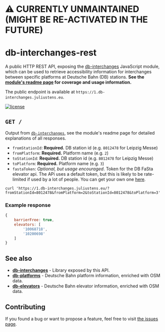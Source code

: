 # :warning: CURRENTLY UNMAINTAINED (MIGHT BE RE-ACTIVATED IN THE FUTURE)

# db-interchanges-rest

A public HTTP REST API, exposing the [db-interchanges](https://github.com/juliuste/db-interchanges.) JavaScript module, which can be used to retrieve accessibility information for interchanges between specific platforms at Deutsche Bahn (DB) stations. **See the [module's readme page](https://github.com/juliuste/db-interchanges) for coverage and usage information.**

The public endpoint is available at `https://1.db-interchanges.juliustens.eu`.

[![license](https://img.shields.io/github/license/juliuste/db-interchanges-rest.svg?style=flat)](LICENSE)

## `GET /`

Output from [`db-interchanges`](https://github.com/juliuste/db-interchanges), see the module's readme page for detailed explanations of all responses.

- `fromStationId`: **Required.** DB station id (e.g. `8012478` for Leipzig Messe)
- `fromPlatform`: **Required.** Platform name (e.g. `2`)
- `toStationId`: **Required.** DB station id (e.g. `8012478` for Leipzig Messe)
- `toPlatform`: **Required.** Platform name (e.g. `3`)
- `fastaToken`: *Optional, but usage encouraged*. Token for the DB FaSta elevator api. The APi uses a default token, but this is likely to be rate-limited if used by a lot of people. You can get your own one [here](https://developer.deutschebahn.com/store/apis/info?name=FaSta-Station_Facilities_Status&version=v2&provider=DBOpenData).

```shell
curl 'https://1.db-interchanges.juliustens.eu/?fromStationId=8012478&fromPlatform=2&toStationId=8012478&toPlatform=3'
```

### Example response

```js
{
	barrierFree: true,
	elevators: [
		'10068718',
		'10200698'
	]
}
```

## See also

- **[db-interchanges](https://github.com/juliuste/db-interchanges)** - Library exposed by this API.
- **[db-platforms](https://github.com/juliuste/db-platforms)** - Deutsche Bahn platform information, enriched with OSM data.
- **[db-elevators](https://github.com/juliuste/db-elevators)** - Deutsche Bahn elevator information, enriched with OSM data.

## Contributing

If you found a bug or want to propose a feature, feel free to visit [the issues page](https://github.com/juliuste/db-interchanges-rest/issues).
